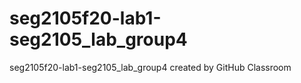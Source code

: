 # seg2105f20-lab1-seg2105_lab_group4
seg2105f20-lab1-seg2105_lab_group4 created by GitHub Classroom
